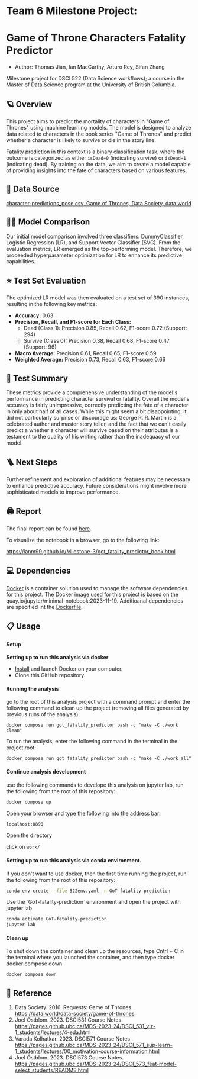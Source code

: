 # Team 6 Milestone Project:

# Game of Throne Characters Fatality Predictor

- Author: Thomas Jian, Ian MacCarthy, Arturo Rey, Sifan Zhang

Milestone project for DSCI 522 (Data Science workflows); a course in the Master of Data Science program at the University of British Columbia.

## 🪐 Overview

This project aims to predict the mortality of characters in "Game of Thrones" using machine learning models. The model is designed to analyze data related to characters in the book series "Game of Thrones" and predict whether a character is likely to survive or die in the story line.

Fatality prediction in this context is a binary classification task, where the outcome is categorized as either `isDead=0` (indicating survive) or `isDead=1` (indicating dead). By training on the data, we aim to create a model capable of providing insights into the fate of characters based on various features.

## 📖 Data Source

[character-predictions_pose.csv,
Game of Thrones, Data Society, data.world](https://data.world/data-society/game-of-thrones/workspace/file?filename=character-predictions_pose.csv)

## 🧑‍💻 Model Comparison

Our initial model comparison involved three classifiers: DummyClassifier, Logistic Regression (LR), and Support Vector Classifier (SVC). From the evaluation metrics, LR emerged as the top-performing model. Therefore, we proceeded hyperparameter optimization for LR to enhance its predictive capabilities.

## ⭐️ Test Set Evaluation

The optimized LR model was then evaluated on a test set of 390 instances, resulting in the following key metrics:

- **Accuracy:** 0.63
- **Precision, Recall, and F1-score for Each Class:**
  - Dead (Class 1): Precision 0.85, Recall 0.62, F1-score 0.72 (Support: 294)
  - Survive (Class 0): Precision 0.38, Recall 0.68, F1-score 0.47 (Support: 96)
- **Macro Average:** Precision 0.61, Recall 0.65, F1-score 0.59
- **Weighted Average:** Precision 0.73, Recall 0.63, F1-score 0.66

## 📔 Test Summary

These metrics provide a comprehensive understanding of the model's performance in predicting character survival or fatality. Overall the model's accuracy is fairly unimpressive, correctly predicting the fate of a character in only about half of all cases. While this might seem a bit disappointing, it did not particularly surprise or discourage us: George R. R. Martin is a celebrated author and master story teller, and the fact that we can't easily predict a whether a character will survive based on their attributes is a testament to the quality of his writing rather than the inadequacy of our model.

## 🪜 Next Steps

Further refinement and exploration of additional features may be necessary to enhance predictive accuracy. Future considerations might involve more sophisticated models to improve performance.

## 🖨 Report

The final report can be found [here](https://ianm99.github.io/Milestone-3/got_fatality_predictor_book.html).

To visualize the notebook in a browser, go to the following link:

https://ianm99.github.io/Milestone-3/got_fatality_predictor_book.html

## 💻 Dependencies

[Docker](https://www.docker.com/) is a container solution used to manage the software dependencies for this project. The Docker image used for this project is based on the quay.io/jupyter/minimal-notebook:2023-11-19. Additioanal dependencies are specified int the [Dockerfile](https://github.com/UBC-MDS/GoT-fatality-prediction/blob/main/Dockerfile).

## 📋 Usage

#### Setup

**Setting up to run this analysis via docker**

- [Install](https://www.docker.com/get-started/) and launch Docker on your computer.
- Clone this GitHub repository.

#### Running the analysis

go to the root of this analysis project with a command prompt and enter the following command to clean up the project (removing all files generated by previous runs of the analysis):

```
docker compose run got_fatality_predictor bash -c "make -C ./work clean"
```

To run the analysis, enter the following command in the terminal in the project root:

```
docker compose run got_fatality_predictor bash -c "make -C ./work all"
```

#### Continue analysis development

use the following commands to develope this analysis on jupyter lab, run the following from the root of this repository:

```bash
docker compose up
```

Open your browser and type the following into the address bar:

```bash
localhost:8890
```

Open the directory

click on `work/`

#### Setting up to run this analysis via conda environment.

If you don't want to use docker, then the first time running the project, run the following from the root of this repository:

```bash
conda env create --file 522env.yaml -n GoT-fatality-prediction
```

Use the \`GoT-fatality-prediction\` environment and open the project with jupyter lab

```bash
conda activate GoT-fatality-prediction
jupyter lab
```

#### Clean up

To shut down the container and clean up the resources, type Cntrl + C in the terminal where you launched the container, and then type docker docker compose down

```bash
docker compose down
```

## 📌 Reference

1.  Data Society. 2016. Requests: Game of Thrones. <https://data.world/data-society/game-of-thrones>
2.  Joel Östblom. 2023. DSCI531 Course Notes. <https://pages.github.ubc.ca/MDS-2023-24/DSCI_531_viz-1_students/lectures/4-eda.html>
3.  Varada Kolhatkar. 2023. DSCI571 Course Notes . <https://pages.github.ubc.ca/MDS-2023-24/DSCI_571_sup-learn-1_students/lectures/00_motivation-course-information.html>
4.  Joel Östblom. 2023. DSCI573 Course Notes. <https://pages.github.ubc.ca/MDS-2023-24/DSCI_573_feat-model-select_students/README.html>
